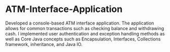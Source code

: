 # ATM-Interface-Application
Developed a console-based ATM interface application. The application allows for common transactions such as checking balance and withdrawing cash. I implemented user authentication and exception handling methods as well as Core Java concepts such as  Encapsulation, Interfaces, Collections framework, inheritance, and Java IO.
